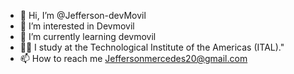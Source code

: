 - 👋 Hi, I’m @Jefferson-devMovil
- 👀 I’m interested in Devmovil
- 🌱 I’m currently learning devmovil
- 🧑‍🎓 I study at the Technological Institute of the Americas (ITAL)."
- 📫 How to reach me Jeffersonmercedes20@gmail.com

<!---
Jefferson-devMovil/Jefferson-devMovil is a ✨ special ✨ repository because its `README.md` (this file) appears on your GitHub profile.
You can click the Preview link to take a look at your changes.
--->
